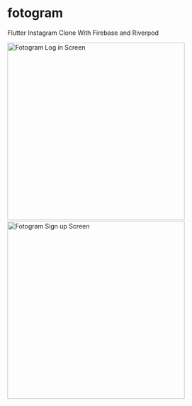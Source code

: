 # fotogram

Flutter Instagram Clone With Firebase and Riverpod

<p float="left">
  <img src="https://user-images.githubusercontent.com/83540410/151665577-b36d7df6-e6f7-411f-8d04-c26932dda4b4.png" width="400" alt="Fotogram Log in Screen">
  &nbsp;&nbsp;&nbsp;&nbsp;&nbsp;
  <img src="https://user-images.githubusercontent.com/83540410/152838174-055fd89a-dd10-42e3-a6af-317d42bf681c.png" width="400" alt="Fotogram Sign up Screen">
</p>
